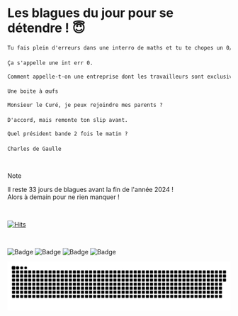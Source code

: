 
<h1>Les blagues du jour pour se détendre ! 😇</h1>

```diff
Tu fais plein d'erreurs dans une interro de maths et tu te chopes un 0/20.

Ça s'appelle une int err 0.
```

```diff
Comment appelle-t-on une entreprise dont les travailleurs sont exclusivement chauves ?

Une boite à œufs
```

```diff
Monsieur le Curé, je peux rejoindre mes parents ?

D'accord, mais remonte ton slip avant.
```

```diff
Quel président bande 2 fois le matin ?

Charles de Gaulle
```

<br/>

> [!NOTE]
> Il reste 33 jours de blagues avant la fin de l'année 2024 ! <br/>
> Alors à demain pour ne rien manquer !

<br/>


[![Hits](https://hits.seeyoufarm.com/api/count/incr/badge.svg?url=https%3A%2F%2Fgithub.com%2FClems02%2Fhit-counter&count_bg=%23003E80&title_bg=%235C9FE1&icon=powershell.svg&icon_color=%23FFFFFF&title=Visite&edge_flat=false)](https://hits.seeyoufarm.com)


<br/>


![Badge](https://img.shields.io/badge/Last%20updated%20on-white?style=for-the-badge&logo=clockify)   ![Badge](https://img.shields.io/badge/29/11-white?style=for-the-badge) ![Badge](https://img.shields.io/badge/at-white?style=for-the-badge) ![Badge](https://img.shields.io/badge/03:11-white?style=for-the-badge)


<p align="center">
 <img width="1000" src="assets/github-snake.svg" alt="snake"/>
</p>
